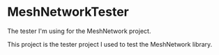 # MeshNetworkTester
The tester I'm using for the MeshNetwork project.

This project is the tester project I used to test the MeshNetwork library.
